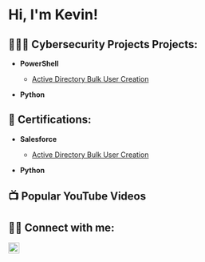 <h1>Hi, I'm Kevin!</h1>

<h2>👩🏾‍💻 Cybersecurity Projects Projects:</h2>

- <b>PowerShell</b>
  - [Active Directory Bulk User Creation](https://github.com/joshmadakor1/AD_PS)

- <b>Python</b>

<h2>📜 Certifications:</h2>

- <b>Salesforce</b>
  - [Active Directory Bulk User Creation](https://github.com/joshmadakor1/AD_PS)

- <b>Python</b>

<h2>📺 Popular YouTube Videos</h2>

<h2> 🤳🏾 Connect with me:</h2>


[<img align="left" alt="JoshMadakor | LinkedIn" width="22px" src="https://cdn.jsdelivr.net/npm/simple-icons@v3/icons/linkedin.svg" />][linkedin]



[linkedin]: https://linkedin.com/in/kevin-freeman-378004175




